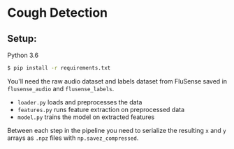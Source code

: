 # Cough Detection

## Setup:

Python 3.6

```bash
$ pip install -r requirements.txt
```

You'll need the raw audio dataset and labels dataset from FluSense saved in `flusense_audio` and `flusense_labels`.

* `loader.py` loads and preprocesses the data
* `features.py` runs feature extraction on preprocessed data
* `model.py` trains the model on extracted features

Between each step in the pipeline you need to serialize the resulting `x` and `y` arrays as `.npz` files with `np.savez_compressed`.